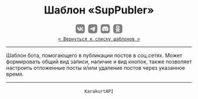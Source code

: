 <div align="center">
    <h1> Шаблон «SupPubler» </h1>
    <img src="../MediaImg/MediaVK-.svg" height="30"/>
    <img src="../MediaImg/MediaTG-.svg" height="30"/>
    <img src="../MediaImg/MediaDC-.svg" height="30"/>
    <img src="../MediaImg/MediaOK-.svg" height="30"/>
    <br>
    <code><a href="../ReadMe.md">< Вернуться к списку шаблонов ></a></code>
    <hr>
</div>

<div align="left">
    Шаблон бота, помогающего в публикации постов в соц.сетях. Может формировать общий вид записи, 
    наличие и вид кнопок, также позволяет настроить отложенные посты и/или удаление постов через
    указанное время.
    <br>
    <hr>
</div>

<div align="center">
    <code>KarakurtAPI</code>
</div>